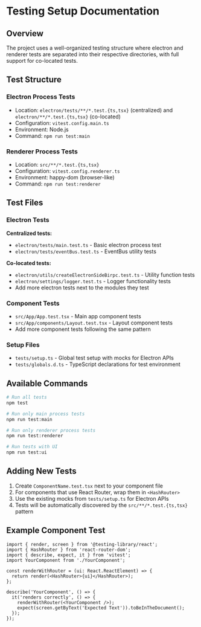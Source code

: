 # Testing Setup Documentation

## Overview

The project uses a well-organized testing structure where electron and renderer tests are separated into their respective directories, with full support for co-located tests.

## Test Structure

### Electron Process Tests

- Location: `electron/tests/**/*.test.{ts,tsx}` (centralized) and `electron/**/*.test.{ts,tsx}` (co-located)
- Configuration: `vitest.config.main.ts`
- Environment: Node.js
- Command: `npm run test:main`

### Renderer Process Tests

- Location: `src/**/*.test.{ts,tsx}`
- Configuration: `vitest.config.renderer.ts`
- Environment: happy-dom (browser-like)
- Command: `npm run test:renderer`

## Test Files

### Electron Tests

**Centralized tests:**

- `electron/tests/main.test.ts` - Basic electron process test
- `electron/tests/eventBus.test.ts` - EventBus utility tests

**Co-located tests:**

- `electron/utils/createElectronSideBirpc.test.ts` - Utility function tests
- `electron/settings/logger.test.ts` - Logger functionality tests
- Add more electron tests next to the modules they test

### Component Tests

- `src/App/App.test.tsx` - Main app component tests
- `src/App/components/Layout.test.tsx` - Layout component tests
- Add more component tests following the same pattern

### Setup Files

- `tests/setup.ts` - Global test setup with mocks for Electron APIs
- `tests/globals.d.ts` - TypeScript declarations for test environment

## Available Commands

```bash
# Run all tests
npm test

# Run only main process tests
npm run test:main

# Run only renderer process tests
npm run test:renderer

# Run tests with UI
npm run test:ui
```

## Adding New Tests

1. Create `ComponentName.test.tsx` next to your component file
2. For components that use React Router, wrap them in `<HashRouter>`
3. Use the existing mocks from `tests/setup.ts` for Electron APIs
4. Tests will be automatically discovered by the `src/**/*.test.{ts,tsx}` pattern

## Example Component Test

```tsx
import { render, screen } from '@testing-library/react';
import { HashRouter } from 'react-router-dom';
import { describe, expect, it } from 'vitest';
import YourComponent from './YourComponent';

const renderWithRouter = (ui: React.ReactElement) => {
  return render(<HashRouter>{ui}</HashRouter>);
};

describe('YourComponent', () => {
  it('renders correctly', () => {
    renderWithRouter(<YourComponent />);
    expect(screen.getByText('Expected Text')).toBeInTheDocument();
  });
});
```
